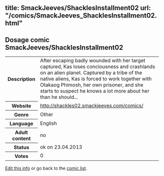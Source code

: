 title: SmackJeeves/ShacklesInstallment02
url: "/comics/SmackJeeves_ShacklesInstallment02.html"
---
Dosage comic SmackJeeves/ShacklesInstallment02
-----------------------------------------

<p id="msg"></p>
<script type="text/javascript">
if (window.location.search === '?edit_info_mail=sent_ok') {
  var elem = document.getElementById("msg");
  elem.innerHTML = 'Edited information sucessfully sent.';
  elem.className = 'ok';
}
</script>
<table class="comicinfo">
<tr>
<th>Description</th><td>After escaping badly wounded with her target captured, Kas loses conciousness and crashlands on an alien planet. Captured by a tribe of the native aliens, Kas is forced to work together with Otakaog Phimosh, her own prisoner, and she starts to suspect he knows a lot more about her than he should...</td>
</tr>
<tr>
<th>Website</th><td><a href="http://shackles02.smackjeeves.com/comics/">http://shackles02.smackjeeves.com/comics/</a></td>
</tr>
<tr>
<th>Genre</th><td>Other</td>
</tr>
<tr>
<th>Language</th><td>English</td>
</tr>
<tr>
<th>Adult content</th><td>no</td>
</tr>
<tr>
<th>Status</th><td>ok on 23.04.2013</td>
</tr>
<tr>
<th>Votes</th><td>0</td>
</tr>
</table>

[Edit this info](SmackJeeves_ShacklesInstallment02_edit.html) or go back to the [comic list](../comic-index.html).
